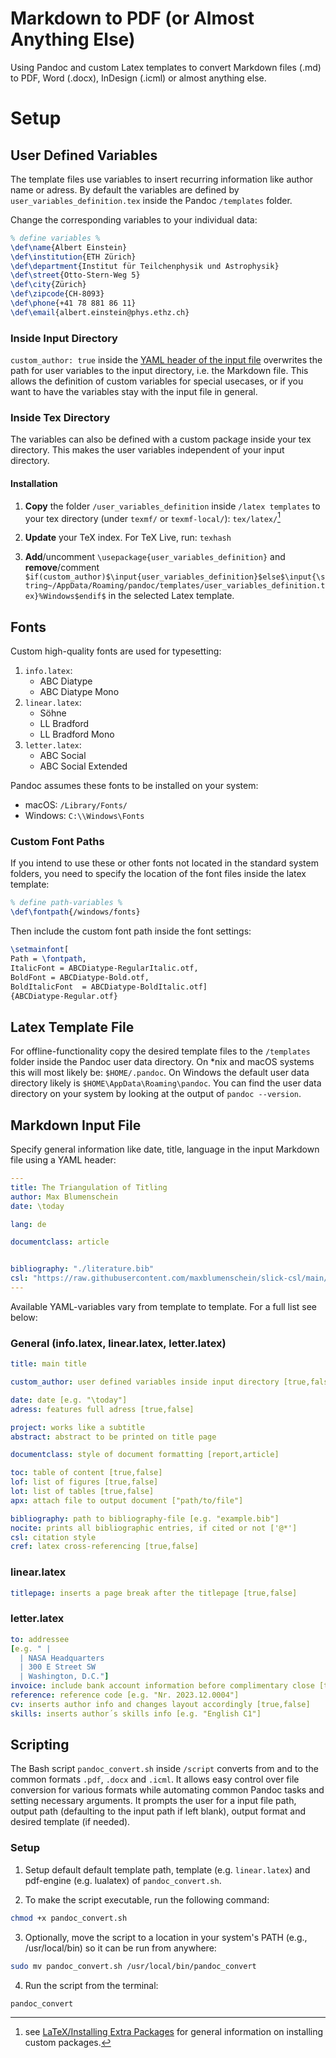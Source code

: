 # Markdown to PDF (or Almost Anything Else)

Using Pandoc and custom Latex templates to convert Markdown files (.md) to PDF, Word (.docx), InDesign (.icml) or almost anything else.

# Setup

## User Defined Variables

The template files use variables to insert recurring information like author name or adress. By default the variables are defined by ``user_variables_definition.tex`` inside the Pandoc ``/templates`` folder.

Change the corresponding variables to your individual data:

```latex
% define variables %
\def\name{Albert Einstein}
\def\institution{ETH Zürich}
\def\department{Institut für Teilchenphysik und Astrophysik}
\def\street{Otto-​Stern-Weg 5}
\def\city{Zürich}
\def\zipcode{CH-8093}
\def\phone{+41 78 881 86 11}
\def\email{albert.einstein@phys.ethz.ch}
```

### Inside Input Directory

``custom_author: true`` inside the [YAML header of the input file](#markdown-input-file) overwrites the path for user variables to the input directory, i.e. the Markdown file. This allows the definition of custom variables for special usecases, or if you want to have the variables stay with the input file in general.

### Inside Tex Directory

The variables can also be defined with a custom package inside your tex directory. This makes the user variables independent of your input directory.

#### Installation

1. **Copy** the folder ``/user_variables_definition`` inside ``/latex templates`` to your tex directory (under ``texmf/`` or ``texmf-local/``): ``tex/latex/``[^1]

2. **Update** your TeX index. For TeX Live, run: ``texhash``

3. **Add**/uncomment ``\usepackage{user_variables_definition}`` and **remove**/comment ``$if(custom_author)$\input{user_variables_definition}$else$\input{\string~/AppData/Roaming/pandoc/templates/user_variables_definition.tex}%Windows$endif$`` in the selected Latex template.

[^1]: see [LaTeX/Installing Extra Packages](https://en.wikibooks.org/wiki/LaTeX/Installing_Extra_Packages) for general information on installing custom packages.

## Fonts

Custom high-quality fonts are used for typesetting:
1. ``info.latex``:
    - ABC Diatype
    - ABC Diatype Mono
2. ``linear.latex``:
    - Söhne
    - LL Bradford
    - LL Bradford Mono
3. ``letter.latex``:
    - ABC Social
    - ABC Social Extended

Pandoc assumes these fonts to be installed on your system:

- macOS: ``/Library/Fonts/``
- Windows: ``C:\\Windows\Fonts``

### Custom Font Paths

If you intend to use these or other fonts not located in the standard system folders, you need to specify the location of the font files inside the latex template:

```latex
% define path-variables %
\def\fontpath{/windows/fonts}
```

Then include the custom font path inside the font settings:

```latex
\setmainfont[
Path = \fontpath,
ItalicFont = ABCDiatype-RegularItalic.otf,
BoldFont = ABCDiatype-Bold.otf,
BoldItalicFont  = ABCDiatype-BoldItalic.otf]
{ABCDiatype-Regular.otf}
```

## Latex Template File

For offline-functionality copy the desired template files to the ``/templates`` folder inside the Pandoc user data directory. On *nix and macOS systems this will most likely be: ``$HOME/.pandoc``. On Windows the default user data directory likely is ``$HOME\AppData\Roaming\pandoc``. You can find the user data directory on your system by looking at the output of ``pandoc --version``.

## Markdown Input File

Specify general information like date, title, language in the input Markdown file using a YAML header:

```yaml
---
title: The Triangulation of Titling
author: Max Blumenschein
date: \today

lang: de

documentclass: article


bibliography: "./literature.bib"
csl: "https://raw.githubusercontent.com/maxblumenschein/slick-csl/main/me.csl"
---
```

Available YAML-variables vary from template to template. For a full list see below:

### General (info.latex, linear.latex, letter.latex)

```yaml
title: main title

custom_author: user defined variables inside input directory [true,false]

date: date [e.g. "\today"]
adress: features full adress [true,false]

project: works like a subtitle
abstract: abstract to be printed on title page

documentclass: style of document formatting [report,article]

toc: table of content [true,false]
lof: list of figures [true,false]
lot: list of tables [true,false]
apx: attach file to output document ["path/to/file"]

bibliography: path to bibliography-file [e.g. "example.bib"]
nocite: prints all bibliographic entries, if cited or not ['@*']
csl: citation style
cref: latex cross-referencing [true,false]
```

### linear.latex

```yaml
titlepage: inserts a page break after the titlepage [true,false]
```

### letter.latex

```yaml
to: addressee
[e.g. " |
  | NASA Headquarters
  | 300 E Street SW
  | Washington, D.C."]
invoice: include bank account information before complimentary close [true,false]
reference: reference code [e.g. "Nr. 2023.12.0004"]
cv: inserts author info and changes layout accordingly [true,false]
skills: inserts author´s skills info [e.g. "English C1"]  
```

## Scripting

The Bash script ``pandoc_convert.sh`` inside ``/script`` converts from and to the common formats ``.pdf``, ``.docx`` and ``.icml``. It allows easy control over file conversion for various formats while automating common Pandoc tasks and setting necessary arguments.
It prompts the user for a input file path, output path (defaulting to the input path if left blank), output format and desired template (if needed).

### Setup

1. Setup default default template path, template (e.g. ``linear.latex``) and pdf-engine (e.g. lualatex) of ``pandoc_convert.sh``.

2. To make the script executable, run the following command:

```bash
chmod +x pandoc_convert.sh
```

3.  Optionally, move the script to a location in your system's PATH (e.g., /usr/local/bin) so it can be run from anywhere:

```bash
sudo mv pandoc_convert.sh /usr/local/bin/pandoc_convert
```

4. Run the script from the terminal:

```
pandoc_convert
```
